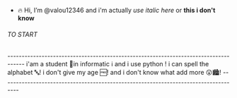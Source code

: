 - 🔥 Hi, I’m @valou12346 and i'm actually *use italic here* or **this i don't know**


<h6>TO START</h6>
------------------------------------------------------------------------------------
  i'am a student 📘in informatic ℹ️ and i use python !
  i can spell the alphabet 🔤!
  i don't give my age 🆓!
  and i don't know what add more 😲🏙️!
------------------------------------------------------------------------------------


<!---
valou12346/valou12346 is a ✨ special ✨ repository because its `README.md` (this file) appears on your GitHub profile.
You can click the Preview link to take a look at your changes.
--->
